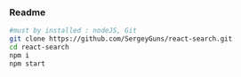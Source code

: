 ### Readme

```bash
#must by installed : nodeJS, Git
git clone https://github.com/SergeyGuns/react-search.git
cd react-search
npm i
npm start
```
